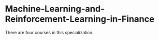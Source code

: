 # Machine-Learning-and-Reinforcement-Learning-in-Finance
There are four courses in this specialization.
